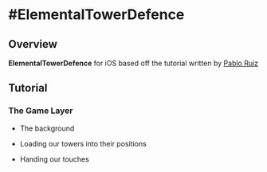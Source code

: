 #ElementalTowerDefence
=====================
## Overview

**ElementalTowerDefence** for iOS based off the tutorial written by [Pablo Ruiz](http://www.raywenderlich.com/37701/how-to-make-a-tower-defense-game-tutorial)

## Tutorial

### The Game Layer

* The background

* Loading our towers into their positions

* Handing our touches